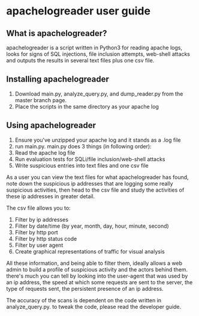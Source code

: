 apachelogreader user guide
==========================

What is apachelogreader?
------------------------
apachelogreader is a script written in Python3 for reading apache logs, looks for signs of SQL injections, file inclusion attempts, web-shell attacks and outputs the results in several text files plus one csv file. 

Installing apachelogreader
--------------------------
1. Download main.py, analyze_query.py, and dump_reader.py from the master branch page.
2. Place the scripts in the same directory as your apache log

Using apachelogreader
---------------------
1. Ensure you've unzipped your apache log and it stands as a .log file
2. run main.py. 
main.py does 3 things (in following order):
  1. Read the apache log file
  2. Run evaluation tests for SQLi/file inclusion/web-shell attacks
  3. Write suspicious entries into text files and one csv file

As a user you can view the text files for what apachelogreader has found, note down the suspicious ip addresses that are logging some really suspicious activities, then head to the csv file and study the activities of these ip addresses in greater detail.

The csv file allows you to:
1. Filter by ip addresses
2. Filter by date/time (by year, month, day, hour, minute, second)
3. Filter by http port
4. Filter by http status code
5. Filter by user agent
6. Create graphical representations of traffic for visual analysis

All these information, and being able to filter them, ideally allows a web admin to build a profile of suspicious activity and the actors behind them. there's much you can tell by looking into the user-agent that was used by an ip address, the speed at which some requests are sent to the server, the type of requests sent, the persistent presence of an ip address. 

The accuracy of the scans is dependent on the code written in analyze_query.py. to tweak the code, please read the developer guide.
